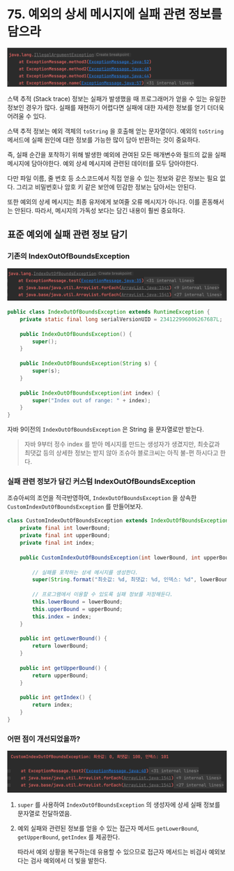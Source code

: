 # 75. 예외의 상세 메시지에 실패 관련 정보를 담으라

![](./images/75-1.png)

스택 추적 (Stack trace) 정보는 실패가 발생했을 때 프로그래머가 얻을 수 있는 유일한 정보인 경우가 많다. 실패를 재현하기 어렵다면 실패에 대한 자세한 정보를 얻기 더더욱 어려울 수 있다.

스택 추적 정보는 예외 객체의 `toString` 을 호출해 얻는 문자열이다. 예외의 `toString` 메서드에 실패 원인에 대한 정보를 가능한 많이 담아 반환하는 것이 중요하다.

즉, 실패 순간을 포착하기 위해 발생한 예외에 관여된 모든 매개변수와 필드의 값을 실패 메시지에 담아야한다. 예외 상세 메시지에 관련된 데이터를 모두 담아야한다.

다만 파일 이름, 줄 번호 등 소스코드에서 직접 얻을 수 있는 정보와 같은 정보는 필요 없다. 그리고 비밀번호나 암호 키 같은 보안에 민감한 정보는 담아서는 안된다.

또한 예외의 상세 메시지는 최종 유저에게 보여줄 오류 메시지가 아니다. 이를 혼동해서는 안된다. 따라서, 메시지의 가독성 보다는 담긴 내용이 훨씬 중요하다.

## 표준 예외에 실패 관련 정보 담기

### 기존의 IndexOutOfBoundsException

![](./images/75-2.png)

```java
public class IndexOutOfBoundsException extends RuntimeException {
    private static final long serialVersionUID = 234122996006267687L;

    public IndexOutOfBoundsException() {
        super();
    }

    public IndexOutOfBoundsException(String s) {
        super(s);
    }

    public IndexOutOfBoundsException(int index) {
        super("Index out of range: " + index);
    }
}
```

자바 9이전의 `IndexOutOfBoundsException` 은 String 을 문자열로만 받는다.

> 자바 9부터 정수 index 를 받아 메시지를 만드는 생성자가 생겼지만, 최솟값과 최댓값 등의 상세한 정보는 받지 않아 조슈아 블로크씨는 아직 불-편 하시다고 한다.

### 실패 관련 정보가 담긴 커스텀 IndexOutOfBoundsException

조슈아씨의 조언을 적극반영하여, `IndexOutOfBoundsException` 을 상속한 `CustomIndexOutOfBoundsException` 를 만들어보자.

```java
class CustomIndexOutOfBoundsException extends IndexOutOfBoundsException {
    private final int lowerBound;
    private final int upperBound;
    private final int index;

    public CustomIndexOutOfBoundsException(int lowerBound, int upperBound, int index) {

        // 실패를 포착하는 상세 메시지를 생성한다.
        super(String.format("최솟값: %d, 최댓값: %d, 인덱스: %d", lowerBound, upperBound, index));

        // 프로그램에서 이용할 수 있도록 실패 정보를 저장해둔다.
        this.lowerBound = lowerBound;
        this.upperBound = upperBound;
        this.index = index;
    }

    public int getLowerBound() {
        return lowerBound;
    }

    public int getUpperBound() {
        return upperBound;
    }

    public int getIndex() {
        return index;
    }
}
```

### 어떤 점이 개선되었을까?

![](./images/75-3.png)

1. `super` 를 사용하여 `IndexOutOfBoundsException` 의 생성자에 상세 실패 정보를 문자열로 전달하였음.
2. 예외 실패와 관련된 정보를 얻을 수 있는 접근자 메서드 `getLowerBound`, `getUpperBound`, `getIndex` 를 제공한다.

   따라서 예외 상황을 복구하는데 유용할 수 있으므로 접근자 메서드는 비검사 예외보다는 검사 예외에서 더 빛을 발한다.
